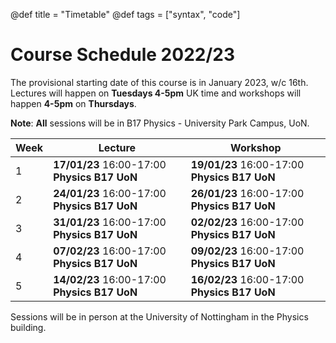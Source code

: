@def title = "Timetable"
@def tags = ["syntax", "code"]

# Course Schedule 2022/23

The provisional starting date of this course is in January 2023, w/c 16th. Lectures will happen on **Tuesdays 4-5pm** UK time and workshops will happen **4-5pm** on **Thursdays**.

**Note**: **All** sessions will be in B17 Physics - University Park Campus, UoN.

| Week | Lecture                                      | Workshop                                     |
|------|----------------------------------------------|----------------------------------------------|
| 1    | **17/01/23** 16:00-17:00 **Physics B17 UoN** | **19/01/23** 16:00-17:00 **Physics B17 UoN** |
| 2    | **24/01/23** 16:00-17:00 **Physics B17 UoN** | **26/01/23** 16:00-17:00 **Physics B17 UoN** |
| 3    | **31/01/23** 16:00-17:00 **Physics B17 UoN** | **02/02/23** 16:00-17:00 **Physics B17 UoN** |
| 4    | **07/02/23** 16:00-17:00 **Physics B17 UoN** | **09/02/23** 16:00-17:00 **Physics B17 UoN** |
| 5    | **14/02/23** 16:00-17:00 **Physics B17 UoN** | **16/02/23** 16:00-17:00 **Physics B17 UoN** |

Sessions will be in person at the University of Nottingham in the Physics building.